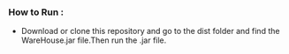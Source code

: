 ### How to Run : 
- Download or clone this repository and go to the dist folder and find the WareHouse.jar file.Then run the .jar file.


